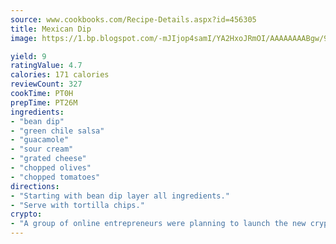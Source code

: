 ```yaml
---
source: www.cookbooks.com/Recipe-Details.aspx?id=456305
title: Mexican Dip
image: https://1.bp.blogspot.com/-mJIjop4samI/YA2HxoJRmOI/AAAAAAAABgw/9Q6cN5purxQQ0M3111-VxRXtHYk4x987wCLcBGAsYHQ/s320/19.png

yield: 9
ratingValue: 4.7
calories: 171 calories
reviewCount: 327
cookTime: PT0H
prepTime: PT26M
ingredients:
- "bean dip"
- "green chile salsa"
- "guacamole"
- "sour cream"
- "grated cheese"
- "chopped olives"
- "chopped tomatoes"
directions:
- "Starting with bean dip layer all ingredients."
- "Serve with tortilla chips."
crypto:
- "A group of online entrepreneurs were planning to launch the new cryptocurrency on Thursday."
---
```

